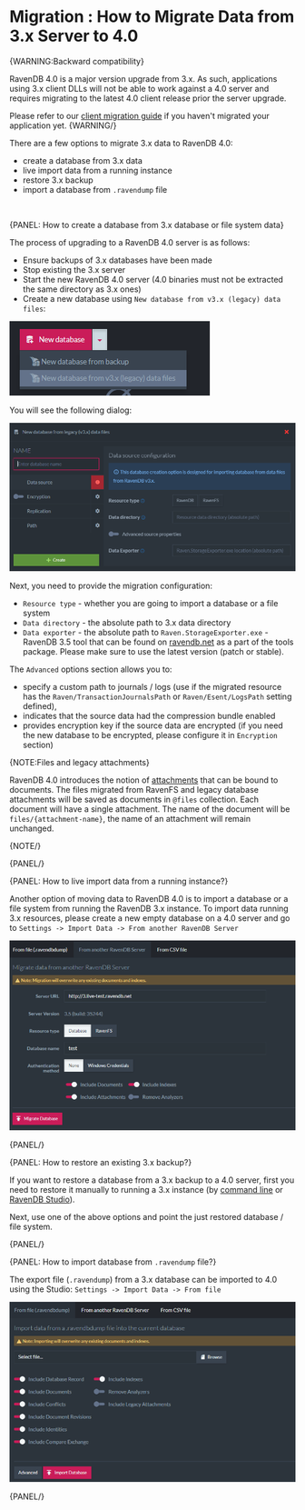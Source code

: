 ﻿# Migration : How to Migrate Data from 3.x Server to 4.0

{WARNING:Backward compatibility}

RavenDB 4.0 is a major version upgrade from 3.x. As such, applications using 3.x client DLLs will not be able to work against a 4.0 server and requires migrating to the latest 4.0 client release prior the server upgrade.

Please refer to our [client migration guide](../../migration/client-api/introduction) if you haven't migrated your application yet.
{WARNING/}

There are a few options to migrate 3.x data to RavenDB 4.0:

- create a database from 3.x data
- live import data from a running instance
- restore 3.x backup
- import a database from `.ravendump` file

<br />

{PANEL: How to create a database from 3.x database or file system data}

The process of upgrading to a RavenDB 4.0 server is as follows:

- Ensure backups of 3.x databases have been made
- Stop existing the 3.x server
- Start the new RavenDB 4.0 server (4.0 binaries must not be extracted the same directory as 3.x ones)
- Create a new database using `New database from v3.x (legacy) data files`:

![Figure 1. Create new database from 3.x data](images/new-db-from-3.x-data.png)

You will see the following dialog:

![Figure 2. Create new database from 3.x data - dialog](images/new-db-from-3.x-data-dialog.png)

Next, you need to provide the migration configuration:

- `Resource type` - whether you are going to import a database or a file system
- `Data directory` - the absolute path to 3.x data directory
- `Data exporter` - the absolute path to `Raven.StorageExporter.exe` - RavenDB 3.5 tool that can be found on [ravendb.net](https://ravendb.net/download) as a part of the tools package. Please make sure to use the latest version (patch or stable).

The `Advanced` options section allows you to:

- specify a custom path to journals / logs (use if the migrated resource has the `Raven/TransactionJournalsPath` or `Raven/Esent/LogsPath` setting defined),
- indicates that the source data had the compression bundle enabled
- provides encryption key if the source data are encrypted (if you need the new database to be encrypted, please configure it in `Encryption` section)

{NOTE:Files and legacy attachments}

RavenDB 4.0 introduces the notion of [attachments](../../client-api/session/attachments/what-are-attachments) that can be bound to documents. 
The files migrated from RavenFS and legacy database attachments will be saved as documents in `@files` collection. Each document will have a single attachment.
The name of the document will be `files/{attachment-name}`, the name of an attachment will remain unchanged.

{NOTE/}

{PANEL/}

{PANEL: How to live import data from a running instance?}

Another option of moving data to RavenDB 4.0 is to import a database or a file system from running the RavenDB 3.x instance. To import data running 3.x resources, please create a new empty database on a 4.0 server and go to `Settings -> Import Data -> From another RavenDB Server`

![Figure 2. Migrate data from another, running RavenDB](images/import-database-from-running-instance.png)


{PANEL/}

{PANEL: How to restore an existing 3.x backup?}

If you want to restore a database from a 3.x backup to a 4.0 server, first you need to restore it manually to running a 3.x instance (by [command line](https://ravendb.net/docs/article-page/3.5/Csharp/server/administration/backup-and-restore) or [RavenDB Studio](https://ravendb.net/docs/article-page/3.5/csharp/studio/management/backup-restore)).

Next, use one of the above options and point the just restored database / file system.

{PANEL/}

{PANEL: How to import database from `.ravendump` file?}

The export file (`.ravendump`) from a 3.x  database can be imported to 4.0 using the Studio: `Settings -> Import Data -> From file`

![Figure 3. Import data from ravendump](images/import-database-from-ravendump.png)

{PANEL/}
